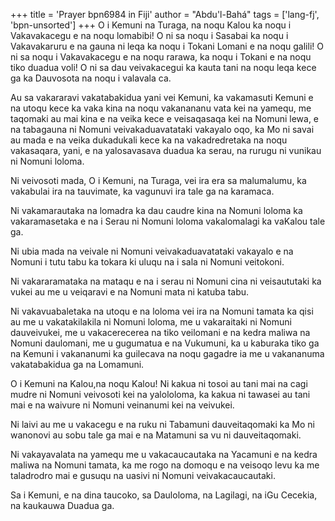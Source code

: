 +++
title = 'Prayer bpn6984 in Fiji'
author = "Abdu'l-Bahá"
tags = ['lang-fj', 'bpn-unsorted']
+++
O i Kemuni na Turaga, na noqu Kalou ka noqu i Vakavakacegu e na noqu lomabibi! O ni sa noqu i Sasabai ka noqu i Vakavakaruru e na gauna ni leqa ka noqu i Tokani Lomani e na noqu galili! O ni sa noqu i Vakavakacegu e na noqu rarawa, ka noqu i Tokani e na noqu tiko duadua voli! O ni sa dau veivakacegui ka kauta tani na noqu leqa kece ga ka Dauvosota na noqu i valavala ca.

Au sa vakararavi vakatabakidua yani vei Kemuni, ka vakamasuti Kemuni e na utoqu kece ka vaka kina na noqu vakanananu vata kei na yamequ, me taqomaki au mai kina e na veika kece e veisaqasaqa kei na Nomuni lewa, e na tabagauna ni Nomuni veivakaduavatataki vakayalo oqo, ka Mo ni savai au mada e na veika dukadukali kece ka na vakadredretaka na noqu vakasaqara, yani, e na yalosavasava duadua ka serau, na rurugu ni vunikau ni Nomuni loloma.

Ni veivosoti mada, O i Kemuni, na Turaga, vei ira era sa malumalumu, ka vakabulai ira na tauvimate, ka vagunuvi ira tale ga na karamaca.

Ni vakamarautaka na lomadra ka dau caudre kina na Nomuni loloma ka vakaramasetaka e na i Serau ni Nomuni loloma vakalomalagi ka vaKalou tale ga.

Ni ubia mada na veivale ni Nomuni veivakaduavatataki vakayalo e na Nomuni i tutu tabu ka tokara ki uluqu na i sala ni Nomuni veitokoni.

Ni vakararamataka na mataqu e na i serau ni Nomuni cina ni veisaututaki ka vukei au me u veiqaravi e na Nomuni mata ni katuba tabu.

Ni vakavuabaletaka na utoqu e na loloma vei ira na Nomuni tamata ka qisi au me u vakatakilakila ni Nomuni loloma, me u vakaraitaki ni Nomuni dauveivukei, me u vakacerecerea na tiko veilomani e na kedra maliwa na Nomuni daulomani, me u gugumatua e na Vukumuni, ka u kaburaka tiko ga na Kemuni i vakananumi ka guilecava na noqu gagadre ia me u vakananuma vakatabakidua ga na Lomamuni.

O i Kemuni na Kalou,na noqu Kalou! Ni kakua ni tosoi au tani mai na cagi mudre ni Nomuni veivosoti kei na yalololoma, ka kakua ni tawasei au tani mai e na waivure ni Nomuni veinanumi kei na veivukei.

Ni laivi au me u vakacegu e na ruku ni Tabamuni dauveitaqomaki ka Mo ni wanonovi au sobu tale ga mai e na Matamuni sa vu ni dauveitaqomaki.

Ni vakayavalata na yamequ me u vakacaucautaka na Yacamuni e na kedra maliwa na Nomuni tamata, ka me rogo na domoqu e na veisoqo levu ka me taladrodro mai e gusuqu na uasivi ni Nomuni veivakacaucautaki.

Sa i Kemuni, e na dina taucoko, sa Dauloloma, na Lagilagi, na iGu Cecekia, na kaukauwa Duadua ga.
